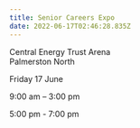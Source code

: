 ```yaml
---
title: Senior Careers Expo
date: 2022-06-17T02:46:28.835Z
---
```

Central Energy Trust Arena  
Palmerston North

Friday 17 June

9:00 am – 3:00 pm

5:00 pm - 7:00 pm